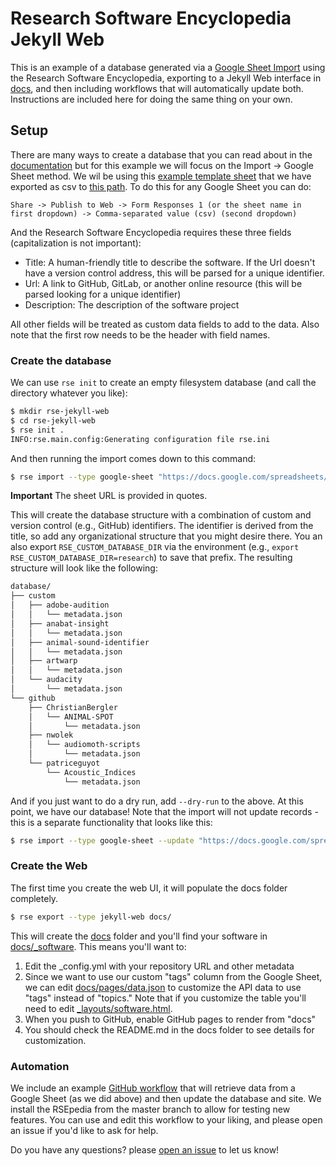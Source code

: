 # Research Software Encyclopedia Jekyll Web

This is an example of a database generated via a [Google Sheet Import](https://rseng.github.io/rse/getting-started/commands/#import)
using the Research Software Encyclopedia, exporting to a Jekyll Web interface in [docs](docs),
and then including workflows that will automatically update both. Instructions are included
here for doing the same thing on your own.

## Setup

There are many ways to create a database that you can read about in the [documentation](https://rseng.github.io/rse/getting-started/commands)
but for this example we will focus on the Import -> Google Sheet method. We wil be using this [example template sheet](https://docs.google.com/spreadsheets/d/1ZW2kOsBOfSpRSH_9Efvz-ytn7dQ2m1DmYDBdIVNGY4c/edit?usp=sharing) that we have exported as csv to [this path](https://docs.google.com/spreadsheets/d/e/2PACX-1vTsPmEWUg8Tr1ZoYTcQ0kTdsCrVskQveSuwfdEHaktHtQG693O4DHQrZotoFd5dXCLAciykAYNf-RSz/pub?gid=0&single=true&output=csv).  To do this for any Google Sheet you can do:

```
Share -> Publish to Web -> Form Responses 1 (or the sheet name in first dropdown) -> Comma-separated value (csv) (second dropdown)
```
And the Research Software Encyclopedia requires these three fields (capitalization is not important):

 - Title: A human-friendly title to describe the software. If the Url doesn't have a version control address, this will be parsed for a unique identifier.
 - Url: A link to GitHub, GitLab, or another online resource (this will be parsed looking for a unique identifier)
 - Description: The description of the software project
 
All other fields will be treated as custom data fields to add to the data. Also note that the first row needs to be the header
with field names.

### Create the database
 
We can use `rse init` to create an empty filesystem database (and call the directory whatever you like): 

```bash
$ mkdir rse-jekyll-web
$ cd rse-jekyll-web
$ rse init .
INFO:rse.main.config:Generating configuration file rse.ini
```

And then running the import comes down to this command:

```bash
$ rse import --type google-sheet "https://docs.google.com/spreadsheets/d/e/2PACX-1vTsPmEWUg8Tr1ZoYTcQ0kTdsCrVskQveSuwfdEHaktHtQG693O4DHQrZotoFd5dXCLAciykAYNf-RSz/pub?gid=0&single=true&output=csv"
```

**Important** The sheet URL is provided in quotes.

This will create the database structure with a combination of custom and version control (e.g., GitHub) identifiers. The identifier is derived from the title, so add any organizational structure that you might desire there. You an also export `RSE_CUSTOM_DATABASE_DIR` via the environment (e.g., `export RSE_CUSTOM_DATABASE_DIR=research`) to save that prefix. The resulting structure will look like the following:

```bash
database/
├── custom
│   ├── adobe-audition
│   │   └── metadata.json
│   ├── anabat-insight
│   │   └── metadata.json
│   ├── animal-sound-identifier
│   │   └── metadata.json
│   ├── artwarp
│   │   └── metadata.json
│   └── audacity
│       └── metadata.json
└── github
    ├── ChristianBergler
    │   └── ANIMAL-SPOT
    │       └── metadata.json
    ├── nwolek
    │   └── audiomoth-scripts
    │       └── metadata.json
    └── patriceguyot
        └── Acoustic_Indices
            └── metadata.json
```

And if you just want to do a dry run, add `--dry-run` to the above. At this point, we have our database! Note that the import will not update records - this is a separate functionality that looks like this:

```bash
$ rse import --type google-sheet --update "https://docs.google.com/spreadsheets/d/e/2PACX-1vTsPmEWUg8Tr1ZoYTcQ0kTdsCrVskQveSuwfdEHaktHtQG693O4DHQrZotoFd5dXCLAciykAYNf-RSz/pub?gid=0&single=true&output=csv"
```

### Create the Web

The first time you create the web UI, it will populate the docs folder completely.

```bash
$ rse export --type jekyll-web docs/
```

This will create the [docs](docs) folder and you'll find your software in [docs/_software](docs/_software).
This means you'll want to:

1. Edit the _config.yml with your repository URL and other metadata
2. Since we want to use our custom "tags" column from the Google Sheet, we can edit [docs/pages/data.json](docs/pages/data.json) to customize the API data to use "tags" instead of "topics." Note that if you customize the table you'll need to edit [_layouts/software.html](_layouts/software.html).
3. When you push to GitHub, enable GitHub pages to render from "docs"
4. You should check the README.md in the docs folder to see details for customization.

### Automation

We include an example [GitHub workflow](.github/workflows/update.yaml) that will retrieve data from
a Google Sheet (as we did above) and then update the database and site. We install the RSEpedia from the master
branch to allow for testing new features. You can use and edit this workflow to your liking, and please open an issue
if you'd like to ask for help.

Do you have any questions? please [open an issue](https://github.com/rseng/rse-jekyll-web/issues) to let us know!
